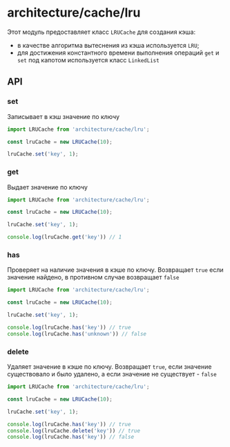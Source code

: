 # architecture/cache/lru

Этот модуль предоставляет класс `LRUCache` для создания кэша:
  - в качестве алгоритма вытеснения из кэша используется `LRU`;
  - для достижения константного времени выполнения операций `get` и `set` под капотом используется класс `LinkedList`

## API

### set

Записывает в кэш значение по ключу

```js
import LRUCache from 'architecture/cache/lru';

const lruCache = new LRUCache(10);

lruCache.set('key', 1);
```

### get

Выдает значение по ключу

```js
import LRUCache from 'architecture/cache/lru';

const lruCache = new LRUCache(10);

lruCache.set('key', 1);

console.log(lruCache.get('key')) // 1
```

### has

Проверяет на наличие значения в кэше по ключу. Возвращает `true` если значение найдено, в противном случае возвращает `false`

```js
import LRUCache from 'architecture/cache/lru';

const lruCache = new LRUCache(10);

lruCache.set('key', 1);

console.log(lruCache.has('key')) // true
console.log(lruCache.has('unknown')) // false
```

### delete

Удаляет значение в кэше по ключу. Возвращает `true`, если значение существовало и было удалено, а если значение не существует - `false`

```js
import LRUCache from 'architecture/cache/lru';

const lruCache = new LRUCache(10);

lruCache.set('key', 1);

console.log(lruCache.has('key')) // true
console.log(lruCache.delete('key')) // true
console.log(lruCache.has('key')) // false
```